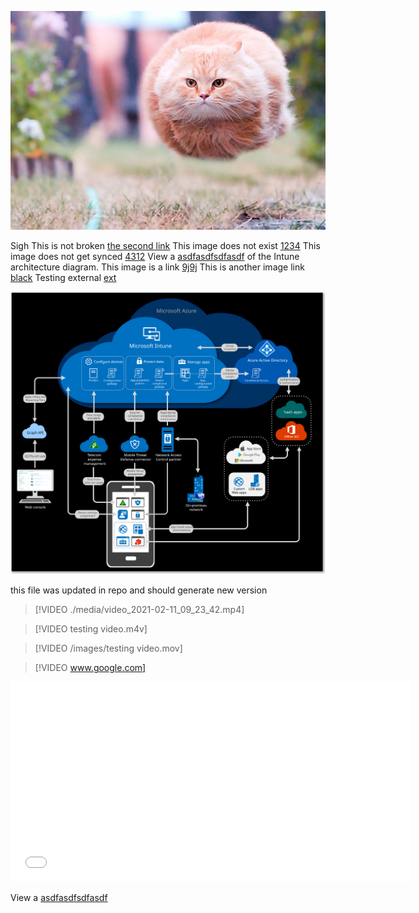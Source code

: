 ![the first image](funny-perfectly-timed-cat-photo-50__605.jpg "title for image")

Sigh
This is not broken [the second link](funny-perfectly-timed-cat-photo-50__605.jpg "toooll")
This image does not exist [1234](intunearchitecture.png)
This image does not get synced [4312](intunearchitecture.svg)
View a [asdfasdfsdfasdf](./media/intunearchitecture.svg) of the Intune architecture diagram.
This image is a link [9j9j](image.png)
This is another image link [black](2560x1440-black.jpg)
Testing external [ext](https://www.google.com/logos/doodles/2021/teachers-day-2021-january-16-6753651837108839.5-2x.png)

![example !!! image](./media/intunearchitecture.svg "An exemplary image title")

this file was updated in repo and should generate new version

> [!VIDEO ./media/video_2021-02-11_09_23_42.mp4]

> [!VIDEO testing video.m4v]

> [!VIDEO /images/testing video.mov]

> [!VIDEO www.google.com]

<iframe src="Untitled.mov" width="640" height="320" allowFullScreen="true" frameBorder="0"></iframe>

View a [asdfasdfsdfasdf](/media/intunearchitecture.svg)
